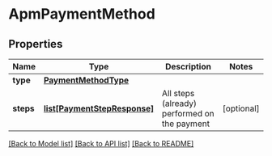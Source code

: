 # ApmPaymentMethod

## Properties
Name | Type | Description | Notes
------------ | ------------- | ------------- | -------------
**type** | [**PaymentMethodType**](PaymentMethodType.md) |  | 
**steps** | [**list[PaymentStepResponse]**](PaymentStepResponse.md) | All steps (already) performed on the payment | [optional] 

[[Back to Model list]](../README.md#documentation-for-models) [[Back to API list]](../README.md#documentation-for-api-endpoints) [[Back to README]](../README.md)


